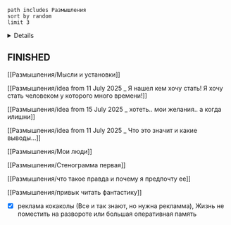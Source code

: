 ```tasks
path includes Размышления
sort by random
limit 3
```

<details>

- [ ] До каких простых вещей мы еще не додумались???
- [ ] хуже всего что все правы.. и мои игры вовсе не делают меня честным, а нужно ли?
- [ ] повторяющийся сон
- [ ] мои "потери", терялся ли я? терял ли я?
- [ ] что для меня друзья что для меня люди
- [ ] Мелочи для других и наоборот
- [ ] Не оставлять наедине с мыслями
- [ ] ДШИ мой дом
- [ ] Как меня уговорить
- [ ] переживание эмоций чужими глазами 
- [ ] поиск ответов и поиск вопросов
- [ ] self knowledge questions insights
- [ ] желание разделить = эгоизм?
- [ ] заставлять людей думать
- [ ] Прилипала и заготовка
- [ ] некоторых книги требуют в моей голове отличной истории при этом некоторые живут только если истории нет
- [ ] меня много а я один
- [ ] другая реальность главное найти вход
- [ ] птичка покинула клетку (зор и вообще)
- [ ] я хочу чтобы мне писали?
- [ ] зачем людям сайты с таким количеством инструментов?
- [ ] родители научили говорить спасибо (неискренний ритуал для завершения общения с ними после приема пищи)
- [ ] написать убийство
- [ ] люди которые умеют говорить
- [ ] мелкие рыбки думаю что все мыслят рационально
- [ ] мне нужен человек для ребусов?
- [ ] 
- [ ] ![[мысли и установки#^3cbcd5]]

</details>

## FINISHED
[[Размышления/Мысли и установки]]

[[Размышления/idea from 11 July 2025 _ Я нашел кем хочу стать! Я хочу стать человеком у которого много времени!]]

[[Размышления/idea from 15 July 2025 _ хотеть.. мои желания.. а когда илишни]]

[[Размышления/idea from 11 July 2025 _ Что это значит и какие выводы...]]

[[Размышления/Мои люди]]

[[Размышления/Стенограмма первая]]

[[Размышления/что такое правда и почему я предпочту ее]]

[[Размышления/привык читать фантастику]]


- [x] реклама кокаколы (Все и так знают, но нужна рекламма), Жизнь не поместить на развороте или большая оперативная память

